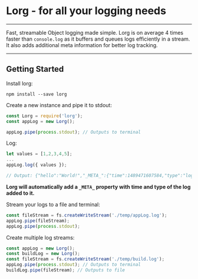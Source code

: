 # **Lorg** - for all your logging needs
----------
Fast, streamable Object logging made simple. Lorg is on average 4 times faster than `console.log` as it buffers and queues logs efficiently in a stream. It also adds additional meta information for better log tracking.

----------

## Getting Started
Install lorg:
```
npm install --save lorg
```

Create a new instance and pipe it to stdout:
```javascript
const Lorg = require('lorg');
const appLog = new Lorg();

appLog.pipe(process.stdout); // Outputs to terminal
```

Log:
```javascript
let values = [1,2,3,4,5];
...
appLog.log({ values });

// Output: {"hello":"World!","_META_":{"time":1489471607584,"type":"log"}}
```

**Lorg will automatically add a `_META_` property with time and type of the log added to it.**

Stream your logs to a file and terminal:
```javascript
const fileStream = fs.createWriteStream('./temp/appLog.log');
appLog.pipe(fileStream);
appLog.pipe(process.stdout);
```

Create multiple log streams:
```javascript
const appLog = new Lorg();
const buildLog = new Lorg();
const fileStream = fs.createWriteStream('./temp/build.log');
appLog.pipe(process.stdout); // Outputs to terminal
buildLog.pipe(fileStream); // Outputs to file
```